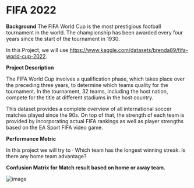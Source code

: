 # FIFA 2022

**Background**
The FIFA World Cup is the most prestigious football tournament in the world. The championship has been awarded every four years since the start of the tournament in 1930.

In this Project, we will use https://www.kaggle.com/datasets/brenda89/fifa-world-cup-2022.

**Project Description**

The FIFA World Cup involves a qualification phase, which takes place over the preceding three years, to determine which teams quality for the tournament. In the tournament, 32 teams, including the host nation, compete for the title at different stadiums in the host country.

This dataset provides a complete overview of all international soccer matches played since the 90s. On top of that, the strength of each team is provided by incorporating actual FIFA rankings as well as player strengths based on the EA Sport FIFA video game.

**Performance Metric**

In this project we will try to · Which team has the longest winning streak. Is there any home team advantage?

**Confusion Matrix for Match result based on home or away team.**

![image](https://user-images.githubusercontent.com/97900391/188322568-257448d8-9925-413d-8068-52608ceea26d.png)
